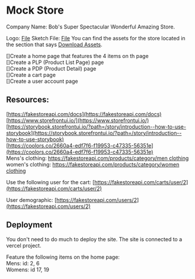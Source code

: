 # Mock Store

Company Name: Bob's Super Spectacular Wonderful Amazing Store.

Logo: [File](https://d.pr/i/ugdkaa)
Sketch File: [File](https://www.sketch.com/s/567b2d62-1ed6-4914-a79d-caf4af030e5d/v/ZWzRdG/)
You can find the assets for the store located in the section that says [Download Assets](https://d.pr/i/HVUSsK).

[]Create a home page that features the 4 items on th page  
[]Create a PLP (Product List Page) page  
[]Create a  PDP (Product Detail) page  
[]Create a cart page  
[]Create a user account page  

## Resources:

[https://fakestoreapi.com/docs](https://fakestoreapi.com/docs)  
[https://www.storefrontui.io/](https://www.storefrontui.io/)  
[https://storybook.storefrontui.io/?path=/story/introduction--how-to-use-storybook](https://storybook.storefrontui.io/?path=/story/introduction--how-to-use-storybook)  
[https://coolors.co/2660a4-edf7f6-f19953-c47335-56351e](https://coolors.co/2660a4-edf7f6-f19953-c47335-56351e)  
Mens's clothing: [https://fakestoreapi.com/products/category/men clothing](https://fakestoreapi.com/products/category/men%20clothing)  
women's clothing: [https://fakestoreapi.com/products/category/women clothing](https://fakestoreapi.com/products/category/women%20clothing)  

Use the following user for the cart: [https://fakestoreapi.com/carts/user/2](https://fakestoreapi.com/carts/user/2)

User demographic: [https://fakestoreapi.com/users/2](https://fakestoreapi.com/users/2) 

## Deployment
You don't need to do much to deploy the site. The site is connected to a vercel project.  

Feature the following items on the home page:  
Mens:  id: 2, 6  
Womens: id 17, 19  
